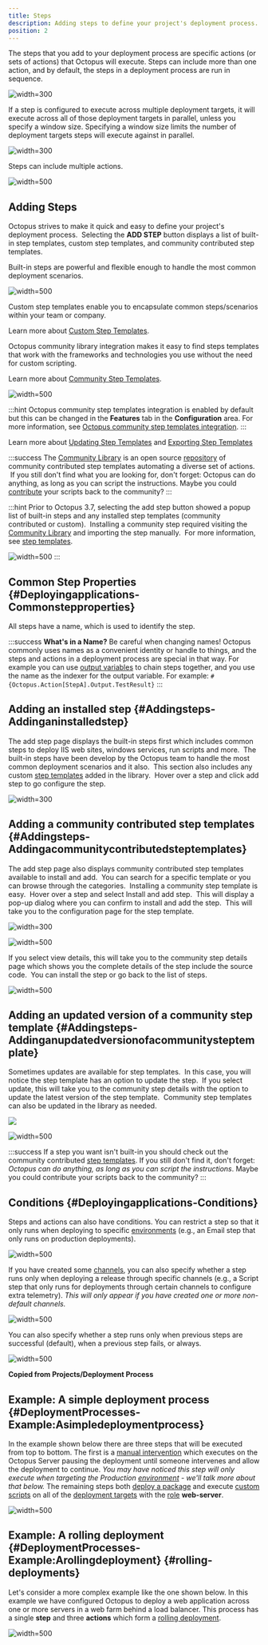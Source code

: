 ```yaml
---
title: Steps
description: Adding steps to define your project's deployment process.
position: 2
---
```


The steps that you add to your deployment process are specific actions (or sets of actions) that Octopus will execute. Steps can include more than one action, and by default, the steps in a deployment process are run in sequence.

![](5865849.png "width=300")
If a step is configured to execute across multiple deployment targets, it will execute across all of those deployment targets in parallel, unless you specify a window size. Specifying a window size limits the number of deployment targets steps will execute against in parallel.

![](5865850.png "width=300")

Steps can include multiple actions.

![](5865848.png "width=500")

## Adding Steps

Octopus strives to make it quick and easy to define your project's deployment process.  Selecting the **ADD STEP** button displays a list of built-in step templates, custom step templates, and community contributed step templates.

Built-in steps are powerful and flexible enough to handle the most common deployment scenarios.  

![](built-in-steps.png "width=500")

Custom step templates enable you to encapsulate common steps/scenarios within your team or company. 

Learn more about [Custom Step Templates](/docs/deploying-applications/deployment-process/steps/custom-step-templates.md).

Octopus community library integration makes it easy to find steps templates that work with the frameworks and technologies you use without the need for custom scripting.

Learn more about [Community Step Templates](/docs/deploying-applications/deployment-process/steps/community-step-templates.md).

![](community-steps.png "width=500") 

:::hint
Octopus community step templates integration is enabled by default but this can be changed in the **Features** tab in the **Configuration** area. For more information, see [Octopus community step templates integration](/docs/administration/octopus-community-step-templates-integration.md).
:::

Learn more about [Updating Step Templates](/docs/deploying-applications/deployment-process/steps/updating-step-templates.md) and [Exporting Step Templates](/docs/deploying-applications/deployment-process/steps/exporting-step-templates.md)

:::success
The [Community Library](http://library.octopusdeploy.com/) is an open source [repository](https://github.com/octopusdeploy/library/) of community contributed step templates automating a diverse set of actions.  If you still don't find what you are looking for, don't forget: Octopus can do anything, as long as you can script the instructions. Maybe you could [contribute](https://github.com/OctopusDeploy/Library/blob/master/CONTRIBUTING.md) your scripts back to the community?
:::

:::hint
Prior to Octopus 3.7, selecting the add step button showed a popup list of built-in steps and any installed step templates (community contributed or custom).  Installing a community step required visiting the [Community Library](http://library.octopusdeploy.com/) and importing the step manually.  For more information, see [step templates](/docs/deploying-applications/deployment-process/steps/index.md).

![](/docs/images/5672131/5865901.png "width=500")
:::

## Common Step Properties {#Deployingapplications-Commonstepproperties}

All steps have a name, which is used to identify the step.

:::success
**What&#39;s in a Name?**
Be careful when changing names! Octopus commonly uses names as a convenient identity or handle to things, and the steps and actions in a deployment process are special in that way. For example you can use [output variables](/docs/deploying-applications/deployment-process/variables/output-variables.md) to chain steps together, and you use the name as the indexer for the output variable. For example: `#{Octopus.Action[StepA].Output.TestResult}`
:::

## Adding an installed step {#Addingsteps-Addinganinstalledstep}

The add step page displays the built-in steps first which includes common steps to deploy IIS web sites, windows services, run scripts and more.  The built-in steps have been develop by the Octopus team to handle the most common deployment scenarios and it also.  This section also includes any custom [step templates](/docs/deploying-applications/deployment-process/steps/index.md) added in the library.  Hover over a step and click add step to go configure the step.

![](add-builtin-step.png "width=300")

## Adding a community contributed step templates {#Addingsteps-Addingacommunitycontributedsteptemplates}

The add step page also displays community contributed step templates available to install and add.  You can search for a specific template or you can browse through the categories.  Installing a community step template is easy.  Hover over a step and select Install and add step.  This will display a pop-up dialog where you can confirm to install and add the step.  This will take you to the configuration page for the step template.

![](install-community-step.png "width=300")

![](install-community-step-popup.png "width=500")

If you select view details, this will take you to the community step details page which shows you the complete details of the step include the source code.  You can install the step or go back to the list of steps.

![](install-community-step-details.png "width=500")

## Adding an updated version of a community step template {#Addingsteps-Addinganupdatedversionofacommunitysteptemplate}

Sometimes updates are available for step templates.  In this case, you will notice the step template has an option to update the step.  If you select update, this will take you to the community step details with the option to update the latest version of the step template.  Community step templates can also be updated in the library as needed.

![](update-community-step.png)

![](update-community-step-details.png "width=500")

:::success
If a step you want isn't built-in you should check out the community contributed [step templates](/docs/deploying-applications/deployment-process/steps/index.md). If you still don't find it, don't forget: *Octopus can do anything, as long as you can script the instructions*. Maybe you could contribute your scripts back to the community?
:::

## Conditions {#Deployingapplications-Conditions}

Steps and actions can also have conditions. You can restrict a step so that it only runs when deploying to specific [environments](/docs/infrastructure/environments/index.md) (e.g., an Email step that only runs on production deployments).

![](3277617.png "width=500")

If you have created some [channels](/docs/deploying-applications/deployment-process/projects/channels.md), you can also specify whether a step runs only when deploying a release through specific channels (e.g., a Script step that only runs for deployments through certain channels to configure extra telemetry). *This will only appear if you have created one or more non-default channels.*

![](3278573.png "width=500")

You can also specify whether a step runs only when previous steps are successful (default), when a previous step fails, or always.

![](3277616.png "width=500")

**Copied from Projects/Deployment Process**

## Example: A simple deployment process {#DeploymentProcesses-Example:Asimpledeploymentprocess}

In the example shown below there are three steps that will be executed from top to bottom. The first is a [manual intervention](/docs/deploying-applications/deployment-process/manual-intervention-and-approvals.md) which executes on the Octopus Server pausing the deployment until someone intervenes and allow the deployment to continue. *You may have noticed this step will only execute when targeting the Production [environment](/docs/infrastructure/environments/index.md) - we'll talk more about that below.* The remaining steps both [deploy a package](/docs/deploying-applications/deployment-process/deploying-packages/index.md) and execute [custom scripts](/docs/deploying-applications/custom-scripts/index.md) on all of the [deployment targets](/docs/infrastructure/index.md) with the [role](/docs/infrastructure/environments/target-roles/index.md) **web-server**.

![](simple-process.png "width=500")

## Example: A rolling deployment {#DeploymentProcesses-Example:Arollingdeployment} {#rolling-deployments}

Let's consider a more complex example like the one shown below. In this example we have configured Octopus to deploy a web application across one or more servers in a web farm behind a load balancer. This process has a single **step** and three **actions** which form a [rolling deployment](/docs/patterns/rolling-deployments.md).

![](rolling-process.png "width=500")
